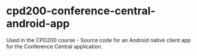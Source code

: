 # cpd200-conference-central-android-app
Used in the CPD200 course - Source code for an Android native client app for the Conference Central application.
